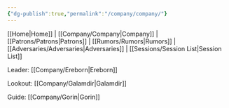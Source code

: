 ```yaml
---
{"dg-publish":true,"permalink":"/company/company/"}
---
```



[[Home\|Home]] | [[Company/Company\|Company]] | [[Patrons/Patrons\|Patrons]] | [[Rumors/Rumors\|Rumors]] | [[Adversaries/Adversaries\|Adversaries]] | [[Sessions/Session List\|Session List]]


Leader:
[[Company/Ereborn\|Ereborn]]

Lookout:
[[Company/Galamdir\|Galamdir]]

Guide:
[[Company/Gorin\|Gorin]]